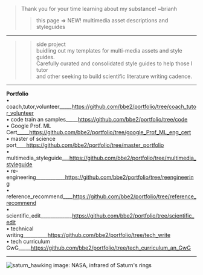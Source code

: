 > Thank you for your time learning about my substance! ~brianh
>> this page => NEW! multimedia asset descriptions and styleguides  


----------
>> side project  
>> buidling out my templates for multi-media assets and style guides.  
>> Carefully curated and consolidated style guides to help those I tutor  
>> and other seeking to build scientific literature writing cadence. 

---------


**Portfolio**  
• coach,tutor,volunteer_____https://github.com/bbe2/portfolio/tree/coach_tutor_volunteer  
• code train an samples_____https://github.com/bbe2/portfolio/tree/code  
• Google Prof. ML Cert_____https://github.com/bbe2/portfolio/tree/google_Prof_ML_eng_cert  
• master of science port____https://github.com/bbe2/portfolio/tree/master_portfolio  
• multimedia_styleguide___https://github.com/bbe2/portfolio/tree/multimedia_styleguide  
• re-engineering____________https://github.com/bbe2/portfolio/tree/reengineering  
• reference_recommend____https://github.com/bbe2/portfolio/tree/reference_recommend  
• scientific_edit_____________https://github.com/bbe2/portfolio/tree/scientific_edit  
• technical writing__________https://github.com/bbe2/portfolio/tree/tech_write  
• tech curriculum GwG_____https://github.com/bbe2/portfolio/tree/tech_curriculum_an_GwG  

--------------

![saturn_hawking](https://user-images.githubusercontent.com/59778456/201252852-efa92524-188b-43f9-b330-65e33036c3d4.JPG)
image: NASA, infrared of Saturn's rings
